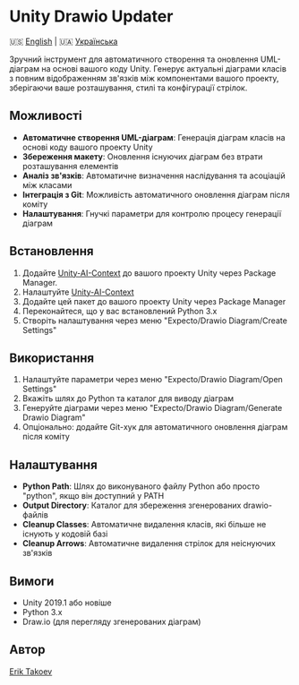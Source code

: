 # Unity Drawio Updater

🇺🇸 [English](README.md) | 🇺🇦 [Українська](README_UA.md)

Зручний інструмент для автоматичного створення та оновлення UML-діаграм на основі вашого коду Unity. Генерує актуальні діаграми класів з повним відображенням зв'язків між компонентами вашого проекту, зберігаючи ваше розташування, стилі та конфігурації стрілок.

## Можливості

- **Автоматичне створення UML-діаграм**: Генерація діаграм класів на основі коду вашого проекту Unity
- **Збереження макету**: Оновлення існуючих діаграм без втрати розташування елементів
- **Аналіз зв'язків**: Автоматичне визначення наслідування та асоціацій між класами
- **Інтеграція з Git**: Можливість автоматичного оновлення діаграм після коміту
- **Налаштування**: Гнучкі параметри для контролю процесу генерації діаграм

## Встановлення

1. Додайте [Unity-AI-Context](https://github.com/ErikTakoev/Unity-AI-Context?tab=readme-ov-file#via-package-manager) до вашого проекту Unity через Package Manager.
2. Налаштуйте [Unity-AI-Context](https://github.com/ErikTakoev/Unity-AI-Context?tab=readme-ov-file#creating-settings)
1. Додайте цей пакет до вашого проекту Unity через Package Manager
2. Переконайтеся, що у вас встановлений Python 3.x
3. Створіть налаштування через меню "Expecto/Drawio Diagram/Create Settings"

## Використання

1. Налаштуйте параметри через меню "Expecto/Drawio Diagram/Open Settings"
2. Вкажіть шлях до Python та каталог для виводу діаграм
3. Генеруйте діаграми через меню "Expecto/Drawio Diagram/Generate Drawio Diagram"
4. Опціонально: додайте Git-хук для автоматичного оновлення діаграм після коміту

## Налаштування

- **Python Path**: Шлях до виконуваного файлу Python або просто "python", якщо він доступний у PATH
- **Output Directory**: Каталог для збереження згенерованих drawio-файлів
- **Cleanup Classes**: Автоматичне видалення класів, які більше не існують у кодовій базі
- **Cleanup Arrows**: Автоматичне видалення стрілок для неіснуючих зв'язків

## Вимоги

- Unity 2019.1 або новіше
- Python 3.x
- Draw.io (для перегляду згенерованих діаграм)

## Автор

[Erik Takoev](https://github.com/ErikTakoev/)

